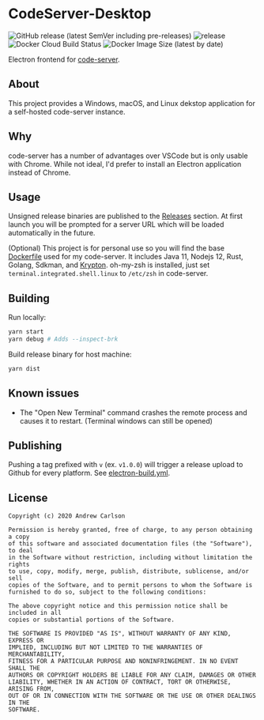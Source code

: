 # CodeServer-Desktop

![GitHub release (latest SemVer including pre-releases)](https://img.shields.io/github/v/release/DrewCarlson/CodeServer-Desktop?include_prereleases&sort=semver)
![release](https://github.com/DrewCarlson/CodeServer-Desktop/workflows/release/badge.svg)
![Docker Cloud Build Status](https://img.shields.io/docker/cloud/build/drewcarlson/codeserver)
![Docker Image Size (latest by date)](https://img.shields.io/docker/image-size/drewcarlson/codeserver)

Electron frontend for [code-server](https://github.com/cdr/code-server).


## About

This project provides a Windows, macOS, and Linux dekstop application for a self-hosted code-server instance.


## Why

code-server has a number of advantages over VSCode but is only usable with Chrome.
While not ideal, I'd prefer to install an Electron application instead of Chrome.


## Usage

Unsigned release binaries are published to the [Releases](https://github.com/DrewCarlson/CodeServer-Desktop/releases) section.
At first launch you will be prompted for a server URL which will be loaded automatically in the future.

(Optional) This project is for personal use so you will find the base [Dockerfile](Dockerfile) used for my code-server.
It includes Java 11, Nodejs 12, Rust, Golang, Sdkman, and [Krypton](https://krypt.co/).
oh-my-zsh is installed, just set `terminal.integrated.shell.linux` to `/etc/zsh` in code-server.


## Building

Run locally: 
```bash
yarn start
yarn debug # Adds --inspect-brk
```

Build release binary for host machine:

```bash
yarn dist
```


## Known issues

- The "Open New Terminal" command crashes the remote process and causes it to restart. (Terminal windows can still be opened)


## Publishing

Pushing a tag prefixed with `v` (ex. `v1.0.0`) will trigger a release upload to Github for every platform.
See [electron-build.yml](.github/workflows/electron-build.yml).


## License

```
Copyright (c) 2020 Andrew Carlson

Permission is hereby granted, free of charge, to any person obtaining a copy
of this software and associated documentation files (the "Software"), to deal
in the Software without restriction, including without limitation the rights
to use, copy, modify, merge, publish, distribute, sublicense, and/or sell
copies of the Software, and to permit persons to whom the Software is
furnished to do so, subject to the following conditions:

The above copyright notice and this permission notice shall be included in all
copies or substantial portions of the Software.

THE SOFTWARE IS PROVIDED "AS IS", WITHOUT WARRANTY OF ANY KIND, EXPRESS OR
IMPLIED, INCLUDING BUT NOT LIMITED TO THE WARRANTIES OF MERCHANTABILITY,
FITNESS FOR A PARTICULAR PURPOSE AND NONINFRINGEMENT. IN NO EVENT SHALL THE
AUTHORS OR COPYRIGHT HOLDERS BE LIABLE FOR ANY CLAIM, DAMAGES OR OTHER
LIABILITY, WHETHER IN AN ACTION OF CONTRACT, TORT OR OTHERWISE, ARISING FROM,
OUT OF OR IN CONNECTION WITH THE SOFTWARE OR THE USE OR OTHER DEALINGS IN THE
SOFTWARE.
```
